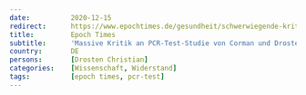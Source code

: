 ```yaml
---
date:          2020-12-15
redirect:      https://www.epochtimes.de/gesundheit/schwerwiegende-kritik-wissenschaftler-fordern-widerruf-von-corman-drosten-studie-zu-pcr-tests-a3396154.html
title:         Epoch Times
subtitle:      'Massive Kritik an PCR-Test-Studie von Corman und Drosten – Wissenschaftler fordern Widerruf'
country:       DE
persons:       [Drosten Christian]
categories:    [Wissenschaft, Widerstand]
tags:          [epoch times, pcr-test]
---
```

